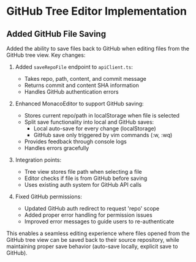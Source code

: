# GitHub Tree Editor Implementation

## Added GitHub File Saving

Added the ability to save files back to GitHub when editing files from the GitHub tree view. Key changes:

1. Added `saveRepoFile` endpoint to `apiClient.ts`:
   - Takes repo, path, content, and commit message
   - Returns commit and content SHA information
   - Handles GitHub authentication errors

2. Enhanced MonacoEditor to support GitHub saving:
   - Stores current repo/path in localStorage when file is selected
   - Split save functionality into local and GitHub saves:
     - Local auto-save for every change (localStorage)
     - GitHub save only triggered by vim commands (:w, :wq)
   - Provides feedback through console logs
   - Handles errors gracefully

3. Integration points:
   - Tree view stores file path when selecting a file
   - Editor checks if file is from GitHub before saving
   - Uses existing auth system for GitHub API calls

4. Fixed GitHub permissions:
   - Updated GitHub auth redirect to request 'repo' scope
   - Added proper error handling for permission issues
   - Improved error messages to guide users to re-authenticate

This enables a seamless editing experience where files opened from the GitHub tree view can be saved back to their source repository, while maintaining proper save behavior (auto-save locally, explicit save to GitHub).
